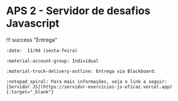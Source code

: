 # APS 2 - Servidor de desafios Javascript

!!! success "Entrega"

    :date:  11/04 (sexta-feira)
    
    :material-account-group: Individual

    :material-truck-delivery-outline: Entrega via Blackboard.

    :notepad_spiral: Para mais informações, veja o link a seguir: [Servidor JS](https://servidor-exercicios-js-eficaz.vercel.app){:target="_blank"}


